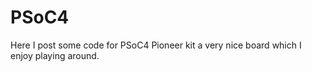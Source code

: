 # PSoC4
Here I post some code for PSoC4 Pioneer kit a very nice board which I enjoy playing around.
